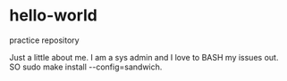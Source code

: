 # hello-world
practice repository

Just a little about me. I am a sys admin and I love to BASH my issues out. SO sudo make install --config=sandwich.
